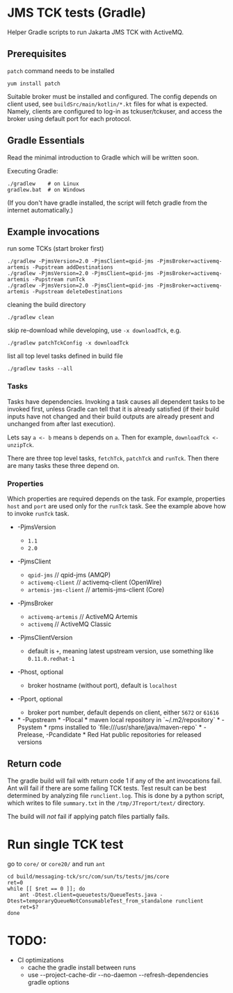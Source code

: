 # JMS TCK tests (Gradle)

Helper Gradle scripts to run Jakarta JMS TCK with ActiveMQ.

## Prerequisites

`patch` command needs to be installed

    yum install patch

Suitable broker must be installed and configured.
The config depends on client used, see `buildSrc/main/kotlin/*.kt` files for what is expected.
Namely, clients are configured to log-in as tckuser/tckuser, and access the broker using default port for each protocol.

## Gradle Essentials

Read the minimal introduction to Gradle which will be written soon.

Executing Gradle:

    ./gradlew    # on Linux
    gradlew.bat  # on Windows

(If you don't have gradle installed, the script will fetch gradle from the internet automatically.)

## Example invocations

run some TCKs (start broker first)

    ./gradlew -PjmsVersion=2.0 -PjmsClient=qpid-jms -PjmsBroker=activemq-artemis -Pupstream addDestinations
    ./gradlew -PjmsVersion=2.0 -PjmsClient=qpid-jms -PjmsBroker=activemq-artemis -Pupstream runTck
    ./gradlew -PjmsVersion=2.0 -PjmsClient=qpid-jms -PjmsBroker=activemq-artemis -Pupstream deleteDestinations

cleaning the build directory

    ./gradlew clean

skip re-download while developing, use `-x downloadTck`, e.g.

    ./gradlew patchTckConfig -x downloadTck

list all top level tasks defined in build file

    ./gradlew tasks --all 

### Tasks

Tasks have dependencies. Invoking a task causes all dependent tasks to be invoked first, unless Gradle can tell that it is already satisfied (if their build inputs have not changed and their build outputs are already present and unchanged from after last execution).

Lets say `a <- b` means `b` depends on `a`. Then for example, `downloadTck <- unzipTck`.

There are three top level tasks, `fetchTck`, `patchTck` and `runTck`. Then there are many tasks these three depend on.

### Properties

Which properties are required depends on the task. For example, properties `host` and `port` are used only for the `runTck` task. See the example above how to invoke `runTck` task.

* -PjmsVersion
    * `1.1`
    * `2.0`

* -PjmsClient
    * `qpid-jms` // qpid-jms (AMQP)
    * `activemq-client` // activemq-client (OpenWire)
    * `artemis-jms-client` // artemis-jms-client (Core)

* -PjmsBroker
    * `activemq-artemis` // ActiveMQ Artemis
    * `activemq`  // ActiveMQ Classic

* -PjmsClientVersion
    * default is `+`, meaning latest upstream version, use something like `0.11.0.redhat-1`

* -Phost, optional
    * broker hostname (without port), default is `localhost`

* -Pport, optional
    * broker port number, default depends on client, either `5672` or `61616`

* <repository>
  * -Pupstream
  * -Plocal
    * maven local repository in `~/.m2/repository`
  * -Psystem
    * rpms installed to `file:///usr/share/java/maven-repo`
  * -Prelease, -Pcandidate
    * Red Hat public repositories for released versions

## Return code

The gradle build will fail with return code 1 if any of the ant invocations fail. Ant will fail if there are some failing TCK tests. Test result can be best determined by analyzing file `runclient.log`. This is done by a python script, which writes to file `summary.txt` in the `/tmp/JTreport/text/` directory.

The build will *not* fail if applying patch files partially fails.

# Run single TCK test

go to `core/` or `core20/` and run `ant`

    cd build/messaging-tck/src/com/sun/ts/tests/jms/core
    ret=0
    while [[ $ret == 0 ]]; do
        ant -Dtest.client=queuetests/QueueTests.java -Dtest=temporaryQueueNotConsumableTest_from_standalone runclient
        ret=$?
    done

# TODO:

* CI optimizations
  * cache the gradle install between runs
  * use --project-cache-dir --no-daemon --refresh-dependencies gradle options
